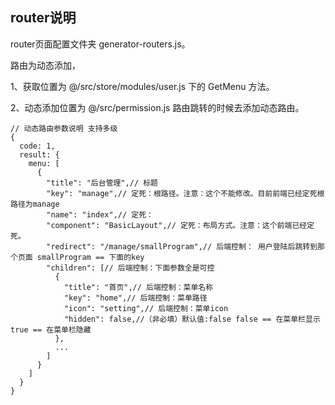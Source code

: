 ## router说明
router页面配置文件夹 generator-routers.js。

路由为动态添加，

1、获取位置为 @/src/store/modules/user.js 下的 GetMenu 方法。

2、动态添加位置为 @/src/permission.js 路由跳转的时候去添加动态路由。

```
// 动态路由参数说明 支持多级
{
  code: 1,
  result: {
    menu: [
      {
        "title": "后台管理",// 标题
        "key": "manage",// 定死：根路径。注意：这个不能修改。目前前端已经定死根路径为manage
        "name": "index",// 定死：
        "component": "BasicLayout",// 定死：布局方式。注意：这个前端已经定死。
        "redirect": "/manage/smallProgram",// 后端控制： 用户登陆后跳转到那个页面 smallProgram == 下面的key
        "children": [// 后端控制：下面参数全是可控
          {
            "title": "首页",// 后端控制：菜单名称
            "key": "home",// 后端控制：菜单路径
            "icon": "setting",// 后端控制：菜单icon
            "hidden": false,//（非必填）默认值:false false == 在菜单栏显示  true == 在菜单栏隐藏
          },
          ...
        ]
      }
    ]
  }
}
```